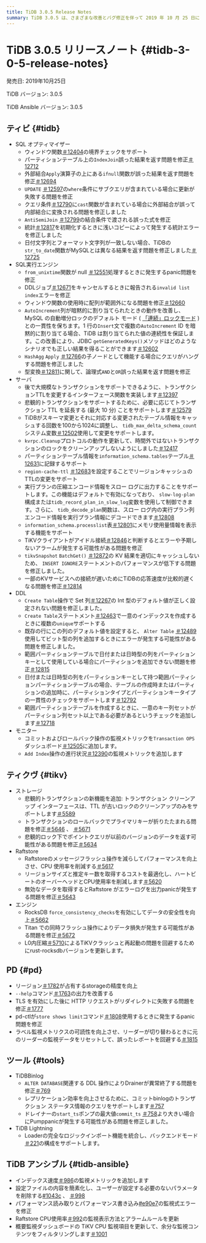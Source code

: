 ```yaml
---
title: TiDB 3.0.5 Release Notes
summary: TiDB 3.0.5 は、さまざまな改善とバグ修正を伴って 2019 年 10 月 25 日にリリースされました。このリリースには、SQL オプティマイザー、SQL 実行エンジン、サーバー、DDL、モニター、TiKV、PD、TiDB Binlog、 TiDB Lightning、および TiDB Ansible の機能強化が含まれています。改善点には、ウィンドウ関数の境界チェックのサポート、インデックス結合と外部結合の問題の修正、およびさまざまな操作の監視メトリックの追加が含まれます。さらに、TiKV ではstorageとパフォーマンスの最適化が行われ、PD ではstorageの精度と HTTP 要求の処理が改善されました。TiDB Ansible では、監視メトリックの更新と構成ファイルの簡素化も行われました。
---
```


# TiDB 3.0.5 リリースノート {#tidb-3-0-5-release-notes}

発売日: 2019年10月25日

TiDB バージョン: 3.0.5

TiDB Ansible バージョン: 3.0.5

## ティビ {#tidb}

-   SQL オプティマイザー
    -   ウィンドウ関数[＃12404](https://github.com/pingcap/tidb/pull/12404)の境界チェックをサポート
    -   パーティションテーブル上の`IndexJoin`誤った結果を返す問題を修正[＃12712](https://github.com/pingcap/tidb/pull/12712)
    -   外部結合`Apply`演算子の上にある`ifnull`関数が誤った結果を返す問題を修正[＃12694](https://github.com/pingcap/tidb/pull/12694)
    -   `UPDATE` [＃12597](https://github.com/pingcap/tidb/pull/12597)の`where`条件にサブクエリが含まれている場合に更新が失敗する問題を修正
    -   クエリ条件[＃12790](https://github.com/pingcap/tidb/pull/12790)に`cast`関数が含まれている場合に外部結合が誤って内部結合に変換される問題を修正しました
    -   `AntiSemiJoin` [＃12799](https://github.com/pingcap/tidb/pull/12799)の結合条件で渡される誤った式を修正
    -   統計[＃12817](https://github.com/pingcap/tidb/pull/12817)を初期化するときに浅いコピーによって発生する統計エラーを修正しました
    -   日付文字列とフォーマット文字列が一致しない場合、TiDBの`str_to_date`関数がMySQLとは異なる結果を返す問題を修正しました[＃12725](https://github.com/pingcap/tidb/pull/12725)
-   SQL実行エンジン
    -   `from_unixtime`関数が null [＃12551](https://github.com/pingcap/tidb/pull/12551)処理するときに発生するpanic問題を修正
    -   DDLジョブ[＃12671](https://github.com/pingcap/tidb/pull/12671)をキャンセルするときに報告される`invalid list index`エラーを修正
    -   ウィンドウ関数の使用時に配列が範囲外になる問題を修正[＃12660](https://github.com/pingcap/tidb/pull/12660)
    -   `AutoIncrement`列が暗黙的に割り当てられたときの動作を改善し、MySQL の自動増分ロックのデフォルト モード ( [「連続」ロックモード](https://dev.mysql.com/doc/refman/5.7/en/innodb-auto-increment-handling.html) ) との一貫性を保ちます。1 行の`Insert`文で複数の`AutoIncrement` ID を暗黙的に割り当てる場合、TiDB は割り当てられた値の連続性を保証します。この改善により、JDBC `getGeneratedKeys()`メソッドはどのようなシナリオでも正しい結果を得ることができます[＃12602](https://github.com/pingcap/tidb/pull/12602)
    -   `HashAgg` `Apply` [＃12766](https://github.com/pingcap/tidb/pull/12766)の子ノードとして機能する場合にクエリがハングする問題を修正しました
    -   型変換[＃12811](https://github.com/pingcap/tidb/pull/12811)に関して、論理式`AND`と`OR`誤った結果を返す問題を修正
-   サーバ
    -   後で大規模なトランザクションをサポートできるように、トランザクションTTLを変更するインターフェース関数を実装します[＃12397](https://github.com/pingcap/tidb/pull/12397)
    -   悲観的トランザクションをサポートするために、必要に応じてトランザクション TTL を延長する (最大 10 分) ことをサポートします[＃12579](https://github.com/pingcap/tidb/pull/12579)
    -   TiDBがスキーマ変更とそれに対応する変更されたテーブル情報をキャッシュする回数を100から1024に調整し、 `tidb_max_delta_schema_count`システム変数[＃12502](https://github.com/pingcap/tidb/pull/12502)使用して変更をサポートします。
    -   `kvrpc.Cleanup`プロトコルの動作を更新して、時間外ではないトランザクションのロックをクリーンアップしないようにしました[＃12417](https://github.com/pingcap/tidb/pull/12417)
    -   パーティションテーブル情報を`information_schema.tables`テーブル[＃12631](https://github.com/pingcap/tidb/pull/12631)に記録するサポート
    -   `region-cache-ttl` [＃12683](https://github.com/pingcap/tidb/pull/12683)を設定することでリージョンキャッシュのTTLの変更をサポート
    -   実行プランの圧縮エンコード情報をスロー ログに出力することをサポートします。この機能はデフォルトで有効になっており、 `slow-log-plan`構成または`tidb_record_plan_in_slow_log`変数を使用して制御できます。さらに、 `tidb_decode_plan`関数は、スロー ログ内の実行プラン列エンコード情報を実行プラン情報にデコードできます[＃12808](https://github.com/pingcap/tidb/pull/12808)
    -   `information_schema.processlist`表[＃12801](https://github.com/pingcap/tidb/pull/12801)にメモリ使用量情報を表示する機能をサポート
    -   TiKVクライアントがアイドル接続[＃12846](https://github.com/pingcap/tidb/pull/12846)と判断するとエラーや予期しないアラームが発生する可能性がある問題を修正
    -   `tikvSnapshot` `BatchGet()` [＃12872](https://github.com/pingcap/tidb/pull/12872)の KV 結果を適切にキャッシュしないため、 `INSERT IGNORE`ステートメントのパフォーマンスが低下する問題を修正しました。
    -   一部のKVサービスへの接続が遅いためにTiDBの応答速度が比較的遅くなる問題を修正[＃12814](https://github.com/pingcap/tidb/pull/12814)
-   DDL
    -   `Create Table`操作で Set 列[＃12267](https://github.com/pingcap/tidb/pull/12267)の Int 型のデフォルト値が正しく設定されない問題を修正しました。
    -   `Create Table`ステートメント[＃12463](https://github.com/pingcap/tidb/pull/12463)で一意のインデックスを作成するときに複数の`unique`サポートする
    -   既存の行にこの列のデフォルト値を設定すると、 `Alter Table` [＃12489](https://github.com/pingcap/tidb/pull/12489)使用してビット型の列を追加するときにエラーが発生する可能性がある問題を修正しました。
    -   範囲パーティションテーブルで日付または日時型の列をパーティションキーとして使用している場合にパーティションを追加できない問題を修正[＃12815](https://github.com/pingcap/tidb/pull/12815)
    -   日付または日時型の列をパーティションキーとして持つ範囲パーティションパーティションテーブルの場合、テーブルの作成時またはパーティションの追加時に、パーティションタイプとパーティションキータイプの一貫性のチェックをサポートします[＃12792](https://github.com/pingcap/tidb/pull/12792)
    -   範囲パーティションテーブルを作成するときに、一意のキー列セットがパーティション列セット以上である必要があるというチェックを追加します[＃12718](https://github.com/pingcap/tidb/pull/12718)
-   モニター
    -   コミットおよびロールバック操作の監視メトリックを`Transaction OPS`ダッシュボード[＃12505](https://github.com/pingcap/tidb/pull/12505)に追加します。
    -   `Add Index`操作の進行状況[＃12390](https://github.com/pingcap/tidb/pull/12390)の監視メトリックを追加します

## ティクヴ {#tikv}

-   ストレージ
    -   悲観的トランザクションの新機能を追加: トランザクション クリーンアップ インターフェースは、TTL が古いロックのクリーンアップのみをサポートします[＃5589](https://github.com/tikv/tikv/pull/5589)
    -   トランザクションのロールバックでプライマリキーが折りたたまれる問題を修正[＃5646](https://github.com/tikv/tikv/pull/5646) 、 [＃5671](https://github.com/tikv/tikv/pull/5671)
    -   悲観的ロック下でポイントクエリが以前のバージョンのデータを返す可能性がある問題を修正[＃5634](https://github.com/tikv/tikv/pull/5634)
-   Raftstore
    -   Raftstoreのメッセージフラッシュ操作を減らしてパフォーマンスを向上させ、CPU 使用率を削減する[＃5617](https://github.com/tikv/tikv/pull/5617)
    -   リージョンサイズと推定キー数を取得するコストを最適化し、ハートビートのオーバーヘッドとCPU使用率を削減します[＃5620](https://github.com/tikv/tikv/pull/5620)
    -   無効なデータを取得するとRaftstore がエラーログを出力panicが発生する問題を修正[＃5643](https://github.com/tikv/tikv/pull/5643)
-   エンジン
    -   RocksDB `force_consistency_checks`を有効にしてデータの安全性を向上[＃5662](https://github.com/tikv/tikv/pull/5662)
    -   Titan での同時フラッシュ操作によりデータ損失が発生する可能性がある問題を修正[＃5672](https://github.com/tikv/tikv/pull/5672)
    -   L0内圧縮[＃5710](https://github.com/tikv/tikv/pull/5710)によるTiKVクラッシュと再起動の問題を回避するためにrust-rocksdbバージョンを更新します。

## PD {#pd}

-   リージョン[＃1782](https://github.com/pingcap/pd/pull/1782)が占有するstorageの精度を向上
-   `--help`コマンド[＃1763](https://github.com/pingcap/pd/pull/1763)の出力を改善する
-   TLS を有効にした後に HTTP リクエストがリダイレクトに失敗する問題を修正[＃1777](https://github.com/pingcap/pd/pull/1777)
-   pd-ctlが`store shows limit`コマンド[＃1808](https://github.com/pingcap/pd/pull/1808)使用するときに発生するpanic問題を修正
-   ラベル監視メトリクスの可読性を向上させ、リーダーが切り替わるときに元のリーダーの監視データをリセットして、誤ったレポートを回避する[＃1815](https://github.com/pingcap/pd/pull/1815)

## ツール {#tools}

-   TiDBBinlog
    -   `ALTER DATABASE`関連する DDL 操作によりDrainerが異常終了する問題を修正[＃769](https://github.com/pingcap/tidb-binlog/pull/769)
    -   レプリケーション効率を向上させるために、コミットbinlogのトランザクション ステータス情報のクエリをサポートします[＃757](https://github.com/pingcap/tidb-binlog/pull/757)
    -   ドレイナーの`start_ts`ポンプの最大値`commit_ts` [＃758](https://github.com/pingcap/tidb-binlog/pull/758)より大きい場合にPumppanicが発生する可能性がある問題を修正しました。
-   TiDB Lightning
    -   Loaderの完全なロジックインポート機能を統合し、バックエンドモード[＃221](https://github.com/pingcap/tidb-lightning/pull/221)の構成をサポートします。

## TiDB アンシブル {#tidb-ansible}

-   インデックス速度[＃986](https://github.com/pingcap/tidb-ansible/pull/986)の監視メトリックを追加します
-   設定ファイルの内容を簡素化し、ユーザーが設定する必要のないパラメータを削除する[#1043c](https://github.com/pingcap/tidb-ansible/commit/1043c3df7ddb72eb234c55858960e9fdd3830a14) 、 [＃998](https://github.com/pingcap/tidb-ansible/pull/998)
-   パフォーマンス読み取りとパフォーマンス書き込み[#e90e7](https://github.com/pingcap/tidb-ansible/commit/e90e79f5117bb89197e01b1391fd02e25d57a440)の監視式エラーを修正
-   Raftstore CPU使用率[＃992](https://github.com/pingcap/tidb-ansible/pull/992)の監視表示方法とアラームルールを更新
-   概要監視ダッシュボードの TiKV CPU 監視項目を更新して、余分な監視コンテンツをフィルタリングします[＃1001](https://github.com/pingcap/tidb-ansible/pull/1001)
